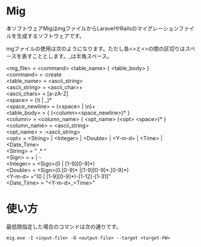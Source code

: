 # Mig
本ソフトウェアMigはmgファイルからLaravelやRailsのマイグレーションファイルを生成するソフトウェアです。

mgファイルの使用は次のようになります。ただし各\<\>と\<\>の間の区切りはスペースを表すこととします。\_は半角スペース。

\<mg_file\> = \<command\> \<table_name\> { \<table_body\> }<br/>
\<command\> = :create<br/>
\<table_name\> = \<ascii_string\><br/>
\<ascii_string\> = \<ascii_char\>+<br/>
\<ascii_chars\> = [a-zA-Z]<br/>
\<space\> = (\t | \_)\* <br/>
\<space_newline\> = (\<space\> | \n)+<br/>
\<table_body\> = { (\<column\>\<space_newline\>)\* }<br/>
\<column\> = \<column_name\> { \<opt_name\> (\<opt\> \<space\>)\* }<br/>
\<column_name\> = \<ascii_string\><br/>
\<opt_name\> = :\<ascii_string\><br/>
\<opt> = \<String\> | \<Integer\> | \<Double\> | \<Y-m-d\> | \<Time\> | \<Date_Time\> <br/>
\<String\> = " .\*  "<br/>
\<Sign\> = \+ | -<br/>
\<Integer\> = \<Sign\>(0 | [1-9][0-9]\*)<br/>
\<Double\> = \<Sign\>(0\.[0-9]\* |[1-9][0-9]\*\.[0-9]\*)<br/>
\<Y-m-d\> ="(0 | [1-9][0-9]\*)-[1-12]-[1-31]"<br/>
\<Date_Time\> = "\<Y-m-d\>\_\<Time\>"<br/>

# 使い方
最低限指定した場合のコマンドは次の通りです。

```mig.exe -I <input-file> -O <output-file> --target <target-FW>```

